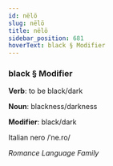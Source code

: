 ```yaml
---
id: nëlö
slug: nëlö
title: nëlö
sidebar_position: 681
hoverText: black § Modifier
---
```


### black § Modifier

**Verb**: to be black/dark

**Noun**: blackness/darkness

**Modifier**: black/dark

Italian nero /ˈne.ro/

*Romance Language Family*